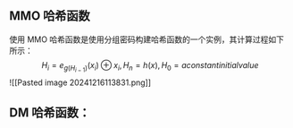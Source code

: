 ## MMO 哈希函数
使用 MMO 哈希函数是使用分组密码构建哈希函数的一个实例，其计算过程如下所示：
$$H_i=e_{g(H_{i-1})}(x_i)\oplus x_i,H_n=h(x),H_0=aconstantinitialvalue$$
![[Pasted image 20241216113831.png]]



## DM 哈希函数：
